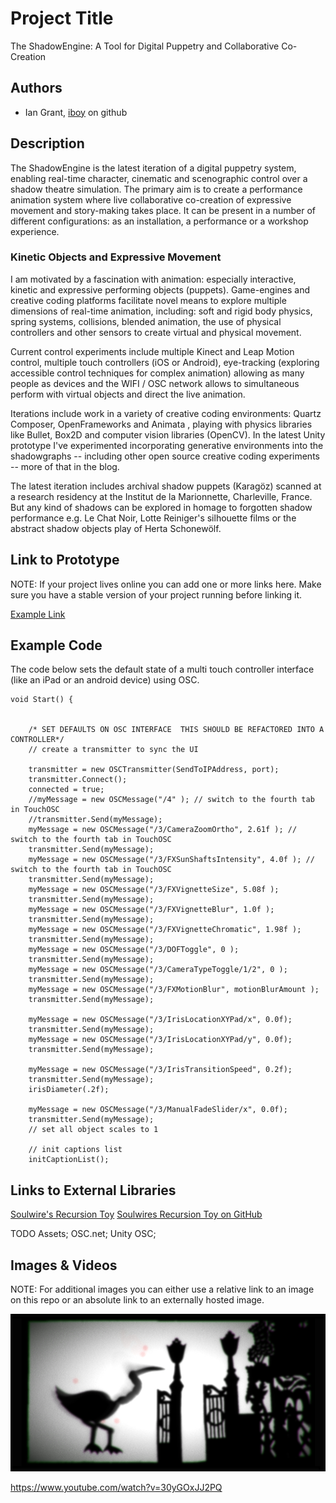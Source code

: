 # Project Title
The ShadowEngine: A Tool for Digital Puppetry and Collaborative Co-Creation

## Authors
- Ian Grant, [iboy](https://github.com/iboy "iboy on github") on github

## Description
The ShadowEngine is the latest iteration of a digital puppetry system, enabling real-time character, cinematic and scenographic control over a shadow theatre simulation. The primary aim is to create a performance animation system where live collaborative co-creation of expressive movement and story-making takes place. It can be present in a number of different configurations: as an installation, a performance or a workshop experience.
### Kinetic Objects and Expressive Movement
I am motivated by a fascination with animation: especially interactive, kinetic and expressive performing objects (puppets). Game-engines and creative coding platforms facilitate novel means to explore multiple dimensions of real-time animation, including:  soft and rigid body physics, spring systems, collisions, blended animation, the use of physical controllers and other sensors to create virtual and physical movement.

Current control experiments include multiple Kinect and Leap Motion control, multiple touch controllers (iOS or Android), eye-tracking (exploring accessible control techniques for complex animation) allowing as many people as devices and the WIFI / OSC network allows to simultaneous perform with virtual objects and direct the live animation. 

Iterations include work in a variety of creative coding environments: Quartz Composer, OpenFrameworks and Animata , playing with physics libraries like Bullet, Box2D and computer vision libraries (OpenCV). In the latest Unity prototype I've experimented incorporating generative environments into the shadowgraphs -- including other open source creative coding experiments --  more of that in the blog. 

The latest iteration includes archival shadow puppets (Karagöz) scanned at a research residency at the Institut de la Marionnette, Charleville, France. But any kind of shadows can be explored in homage to forgotten shadow performance e.g. Le Chat Noir, Lotte Reiniger's silhouette films or the abstract shadow objects play of Herta Schonewölf.

## Link to Prototype
NOTE: If your project lives online you can add one or more links here. Make sure you have a stable version of your project running before linking it.

[Example Link](http://www.google.com "Example Link")

## Example Code

The code below sets the default state of a multi touch controller interface (like an iPad or an android device) using OSC.

	void Start() {
		
		
		/* SET DEFAULTS ON OSC INTERFACE  THIS SHOULD BE REFACTORED INTO A CONTROLLER*/
		// create a transmitter to sync the UI
		
		transmitter = new OSCTransmitter(SendToIPAddress, port);
		transmitter.Connect();
		connected = true;
		//myMessage = new OSCMessage("/4" ); // switch to the fourth tab in TouchOSC
		//transmitter.Send(myMessage);
		myMessage = new OSCMessage("/3/CameraZoomOrtho", 2.61f ); // switch to the fourth tab in TouchOSC
		transmitter.Send(myMessage);
		myMessage = new OSCMessage("/3/FXSunShaftsIntensity", 4.0f ); // switch to the fourth tab in TouchOSC
		transmitter.Send(myMessage);
		myMessage = new OSCMessage("/3/FXVignetteSize", 5.08f ); 
		transmitter.Send(myMessage);
		myMessage = new OSCMessage("/3/FXVignetteBlur", 1.0f ); 
		transmitter.Send(myMessage);
		myMessage = new OSCMessage("/3/FXVignetteChromatic", 1.98f ); 
		transmitter.Send(myMessage);
		myMessage = new OSCMessage("/3/DOFToggle", 0 ); 
		transmitter.Send(myMessage);
		myMessage = new OSCMessage("/3/CameraTypeToggle/1/2", 0 ); 
		transmitter.Send(myMessage);
		myMessage = new OSCMessage("/3/FXMotionBlur", motionBlurAmount ); 
		transmitter.Send(myMessage);

		myMessage = new OSCMessage("/3/IrisLocationXYPad/x", 0.0f);
		transmitter.Send(myMessage);
		myMessage = new OSCMessage("/3/IrisLocationXYPad/y", 0.0f);
		transmitter.Send(myMessage);

		myMessage = new OSCMessage("/3/IrisTransitionSpeed", 0.2f);
		transmitter.Send(myMessage);
		irisDiameter(.2f);

		myMessage = new OSCMessage("/3/ManualFadeSlider/x", 0.0f);
		transmitter.Send(myMessage);
		// set all object scales to 1

		// init captions list
		initCaptionList();


## Links to External Libraries
 
[Soulwire's Recursion Toy](http://soulwire.co.uk/data/experiments/recursion-toy/ "Soulwires Recursion Toy")
[Soulwires Recursion Toy on GitHub](https://github.com/soulwire/Recursion-Toy "Soulwires Recursion Toy on GitHub")

TODO
Assets; OSC.net; Unity OSC;
## Images & Videos
NOTE: For additional images you can either use a relative link to an image on this repo or an absolute link to an externally hosted image.

![Example Image](project_images/cover.jpg?raw=true "Example Image")

https://www.youtube.com/watch?v=30yGOxJJ2PQ
